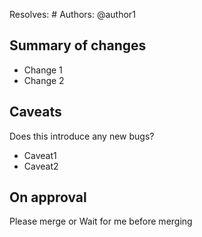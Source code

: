 Resolves: #
Authors:
@author1

## Summary of changes
-  Change 1
-  Change 2
  
## Caveats
Does this introduce any new bugs?
-  Caveat1
-  Caveat2

## On approval
Please merge or Wait for me before merging
